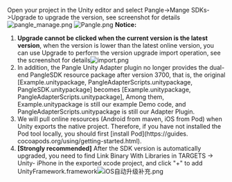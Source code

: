 Open your project in the Unity editor and select Pangle->Mange SDKs->Upgrade to upgrade the version, see screenshot for details
![pangle_manage.png](https://sf-tb-sg.ibytedtos.com/obj/ad-penny-oversea-bucket/d8cc3e73218e448aa6b12ddb541b924d)
![Pangle.png](https://sf-tb-sg.ibytedtos.com/obj/ad-penny-oversea-bucket/4cf574adb3f54809b9d3895b4493e727)
**Notice:**
1. **Upgrade cannot be clicked when the current version is the latest version**, when the version is lower than the latest online version, you can use Upgrade to perform the version upgrade import operation, see the screenshot for details![import.png](https://sf-tb-sg.ibytedtos.com/obj/ad-penny-oversea-bucket/7dbf3d6405c44ea0a613e6652bee0c23)
2. In addition, the Pangle Unity Adapter plugin no longer provides the dual-end PangleSDK resource package after version 3700, that is, the original [Example.unitypackage, PangleAdapterScripts.unitypackage, PangleSDK.unitypackage] becomes [Example.unitypackage, PangleAdapterScripts.unitypackage], Among them, Example.unitypackage is still our example Demo code, and PangleAdapterScripts.unitypackage is still our Adapter Plugin.
3. We will pull online resources (Android from maven, iOS from Pod) when Unity exports the native project. Therefore, if you have not installed the Pod tool locally, you should first [install Pod](https://guides. cocoapods.org/using/getting-started.html).
4. **[Strongly recommended]** After the SDK version is automatically upgraded, you need to find Link Binary With Libraries in TARGETS -> Unity- iPhone in the exported xcode project, and click "+" to add UnityFramework.framework![iOS自动升级补充.png](https://sf-tb-sg.ibytedtos.com/obj/ad-penny-oversea-bucket/e0f77e26b46c40d2bccc696c8849a427)